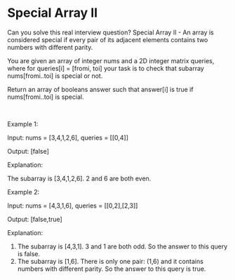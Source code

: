 # Special Array II

Can you solve this real interview question? Special Array II - An array is considered special if every pair of its adjacent elements contains two numbers with different parity.

You are given an array of integer nums and a 2D integer matrix queries, where for queries[i] = [fromi, toi] your task is to check that subarray nums[fromi..toi] is special or not.

Return an array of booleans answer such that answer[i] is true if nums[fromi..toi] is special.

 

Example 1:

Input: nums = [3,4,1,2,6], queries = [[0,4]]

Output: [false]

Explanation:

The subarray is [3,4,1,2,6]. 2 and 6 are both even.

Example 2:

Input: nums = [4,3,1,6], queries = [[0,2],[2,3]]

Output: [false,true]

Explanation:

 1. The subarray is [4,3,1]. 3 and 1 are both odd. So the answer to this query is false.
 2. The subarray is [1,6]. There is only one pair: (1,6) and it contains numbers with different parity. So the answer to this query is true.